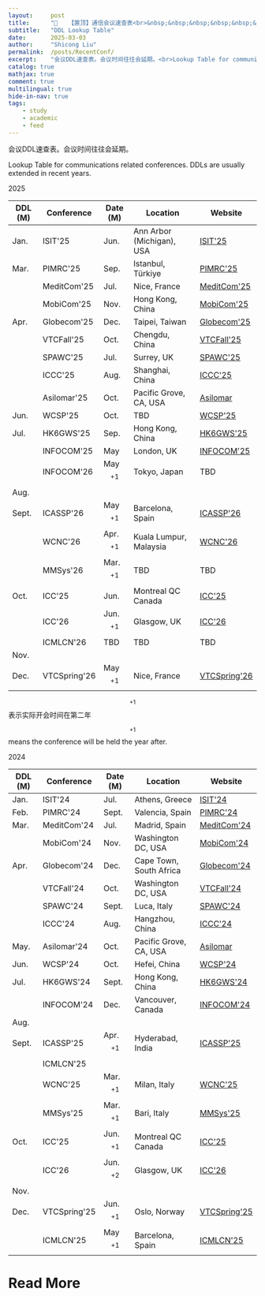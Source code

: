 ```yaml
---
layout:     post
title:      "📌   【置顶】通信会议速查表<br>&nbsp;&nbsp;&nbsp;&nbsp;&nbsp;&nbsp;&nbsp;[Pin] Recent Conferences"
subtitle:   "DDL Lookup Table"
date:       2025-03-03
author:     "Shicong Liu"
permalink:  /posts/RecentConf/
excerpt:    "会议DDL速查表。会议时间往往会延期。<br>Lookup Table for communications related conferences. DDLs are usually extended in recent years."
catalog: true
mathjax: true
comment: true
multilingual: true
hide-in-nav: true
tags:
    - study
    - academic
    - feed
---
```




会议DDL速查表。会议时间往往会延期。

Lookup Table for communications related conferences. DDLs are usually extended in recent years.

2025

| DDL (M) | Conference   | Date (M)      | Location                  | Website                                                      |
| ------- | ------------ | ------------- | ------------------------- | ------------------------------------------------------------ |
| Jan.    | ISIT'25      | Jun.          | Ann Arbor (Michigan), USA | [ISIT'25](https://2025.ieee-isit.org/)                       |
| Mar.    | PIMRC'25     | Sep.          | Istanbul, Türkiye         | [PIMRC'25](https://pimrc2025.ieee-pimrc.org/program)         |
|         | MeditCom'25  | Jul.          | Nice, France              | [MeditCom'25](https://meditcom2025.ieee-meditcom.org/)       |
|         | MobiCom'25   | Nov.          | Hong Kong, China          | [MobiCom'25](https://www.sigmobile.org/mobicom/2025/)        |
| Apr.    | Globecom'25  | Dec.          | Taipei, Taiwan            | [Globecom'25](https://globecom2025.ieee-globecom.org/)       |
|         | VTCFall'25   | Oct.          | Chengdu, China            | [VTCFall'25](https://events.vtsociety.org/vtc2025-fall/)     |
|         | SPAWC'25     | Jul.          | Surrey, UK                | [SPAWC'25](https://2025.ieeespawc.org/)                      |
|         | ICCC'25      | Aug.          | Shanghai, China           | [ICCC'25](https://iccc2025.ieee-iccc.org/)                   |
|         | Asilomar'25  | Oct.          | Pacific Grove, CA, USA    | [Asilomar](https://www.asilomarsscconf.org/)                 |
| Jun.    | WCSP'25      | Oct.          | TBD                       | [WCSP'25](http://www.ic-wcsp.org/2025/)                      |
| Jul.    | HK6GWS'25    | Sep.          | Hong Kong, China          | [HK6GWS'25](https://hk6gws2025.ieee-hk6gws.org/)             |
|         | INFOCOM'25   | May           | London, UK                | [INFOCOM'25](https://infocom2025.ieee-infocom.org/)          |
|         | INFOCOM'26   | May$${}^{+1}$$  | Tokyo, Japan              | TBD                                                          |
| Aug.    |              |               |                           |                                                              |
| Sept.   | ICASSP'26    | May$${}^{+1}$$  | Barcelona, Spain          | [ICASSP'26](https://2026.ieeeicassp.org/)                    |
|         | WCNC'26      | Apr.$${}^{+1}$$ | Kuala Lumpur, Malaysia    | [WCNC'26](https://wcnc2026.ieee-wcnc.org/)                   |
|         | MMSys'26     | Mar.$${}^{+1}$$ | TBD                       | TBD                                                          |
| Oct.    | ICC'25       | Jun.          | Montreal QC Canada        | [ICC'25](https://icc2025.ieee-icc.org/)                      |
|         | ICC'26       | Jun.$${}^{+1}$$ | Glasgow, UK               | [ICC'26](https://icc2026.ieee-icc.org/)                      |
|         | ICMLCN'26    | TBD           | TBD                       | TBD                                                          |
| Nov.    |              |               |                           |                                                              |
| Dec.    | VTCSpring'26 | May$${}^{+1}$$  | Nice, France              | [VTCSpring'26](https://events.vtsociety.org/vtc2026-spring/) |

$${}^{+1}$$ 表示实际开会时间在第二年

$${}^{+1}$$ means the conference will be held the year after.



2024

| DDL (M) | Conference   | Date (M)      | Location                | Website                                                      |
| ------- | ------------ | ------------- | ----------------------- | ------------------------------------------------------------ |
| Jan.    | ISIT'24      | Jul.          | Athens, Greece          | [ISIT'24](https://2024.ieee-isit.org/)                       |
| Feb.    | PIMRC'24     | Sept.         | Valencia, Spain         | [PIMRC'24](https://pimrc2024.ieee-pimrc.org/program)         |
| Mar.    | MeditCom'24  | Jul.          | Madrid, Spain           | [MeditCom'24](https://meditcom2024.ieee-meditcom.org/)       |
|         | MobiCom'24   | Nov.          | Washington DC, USA      | [MobiCom'24](https://www.sigmobile.org/mobicom/2024/)        |
| Apr.    | Globecom'24  | Dec.          | Cape Town, South Africa | [Globecom'24](https://globecom2024.ieee-globecom.org/)       |
|         | VTCFall'24   | Oct.          | Washington DC, USA      | [VTCFall'24](https://events.vtsociety.org/vtc2024-fall/)     |
|         | SPAWC'24     | Sept.         | Luca, Italy             | [SPAWC'24](https://spawc2024.org/)                           |
|         | ICCC'24      | Aug.          | Hangzhou, China         | [ICCC'24](https://iccc2024.ieee-iccc.org/)                   |
| May.    | Asilomar'24  | Oct.          | Pacific Grove, CA, USA  | [Asilomar](https://www.asilomarsscconf.org/)                 |
| Jun.    | WCSP'24      | Oct.          | Hefei, China            | [WCSP'24](http://www.ic-wcsp.org/2024/)                      |
| Jul.    | HK6GWS'24    | Sept.         | Hong Kong, China        | [HK6GWS'24](https://hk6gws2024.ieee-hk6gws.org/)             |
|         | INFOCOM'24   | Dec.          | Vancouver, Canada       | [INFOCOM'24](https://infocom2024.ieee-infocom.org/)          |
| Aug.    |              |               |                         |                                                              |
| Sept.   | ICASSP'25    | Apr.$${}^{+1}$$ | Hyderabad, India        | [ICASSP'25](https://2025.ieeeicassp.org/)                    |
|         | ICMLCN'25    |               |                         |                                                              |
|         | WCNC'25      | Mar.$${}^{+1}$$ | Milan, Italy            | [WCNC'25](https://wcnc2025.ieee-wcnc.org/)                   |
|         | MMSys'25     | Mar.$${}^{+1}$$ | Bari, Italy             | [MMSys'25](https://2025.acmmmsys.org/)                       |
| Oct.    | ICC'25       | Jun.$${}^{+1}$$ | Montreal QC Canada      | [ICC'25](https://icc2025.ieee-icc.org/)                      |
|         | ICC'26       | Jun.$${}^{+2}$$ | Glasgow, UK             | [ICC'26](https://icc2026.ieee-icc.org/)                      |
| Nov.    |              |               |                         |                                                              |
| Dec.    | VTCSpring'25 | Jun.$${}^{+1}$$ | Oslo, Norway            | [VTCSpring'25](https://events.vtsociety.org/vtc2025-spring/) |
|         | ICMLCN'25    | May$${}^{+1}$$  | Barcelona, Spain        | [ICMLCN'25](https://icmlcn2025.ieee-icmlcn.org/)             |






# Read More

[^1]: [ComSoc Future Conferences & Events](https://www.comsoc.org/conferences-events/search-future?f%5B0%5D=event_type%3A46)
[^2]: [SPS Conferences & Events](https://signalprocessingsociety.org/events/conferences)
[^3]: [ITSoc Conferences & Events](https://www.itsoc.org/news-events/upcoming-events)
[^4]: [VTS Conferences & Events](https://vtsociety.org/conferences/about-conferences#upcoming)